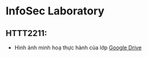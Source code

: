 # InfoSec Laboratory
## HTTT2211: 
- Hình ảnh minh hoạ thực hành của lớp [Google Drive](https://drive.google.com/drive/folders/1Qrm-RRD5PwUYYmefRrYaRM9N6x3dDcds?usp=drive_link)
